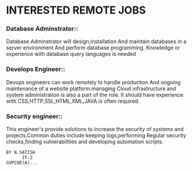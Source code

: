 

# INTERESTED REMOTE JOBS

###  Database Adminstrator::

  Database Adminstrator will design,installation 
  And maintain databases in a server environment 
  And perform database programming.
  Knowledge or experience with database query languages is needed


###  Develops Engineer::
  
  Devops engineers can work remotely to handle production 
  And ongoing maintenance of a website platform.managing
  Cloud infrastructure and system administration is also
  a part of the role.
  It should have experience with CSS,HTTP,SSL,HTML,XML,JAVA is often required.


###  Security engineer::

  This engineer's provide solutions to increase the security of systems 
  and projects.Common duties include keeping logs,performing 
  Regular security checks,finding vulnerabilities and
  developing automation scripts.
  


    BY N.SATISH
          IT-2
    GVPCOE(A)...
